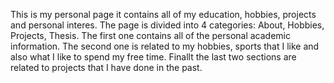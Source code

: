 This is my personal page it contains all of my education, hobbies, projects and personal interes. The page is divided into 4 categories: About, Hobbies, Projects, Thesis. The first one contains all of the personal academic information. The second one is related to my hobbies, sports that I like and also what I like to spend my free time. Finallt the last two sections are related to projects that I have done in the past.